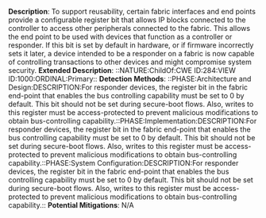 **Description**: To support reusability, certain fabric interfaces and end points provide a configurable register bit that allows IP blocks connected to the controller to access other peripherals connected to the fabric. This allows the end point to be used with devices that function as a controller or responder. If this bit is set by default in hardware, or if firmware incorrectly sets it later, a device intended to be a responder on a fabric is now capable of controlling transactions to other devices and might compromise system security.
**Extended Description**: ::NATURE:ChildOf:CWE ID:284:VIEW ID:1000:ORDINAL:Primary::
**Detection Methods**: ::PHASE:Architecture and Design:DESCRIPTION:For responder devices, the register bit in the fabric end-point that enables the bus controlling capability must be set to 0 by default. This bit should not be set during secure-boot flows. Also, writes to this register must be access-protected to prevent malicious modifications to obtain bus-controlling capability.::PHASE:Implementation:DESCRIPTION:For responder devices, the register bit in the fabric end-point that enables the bus controlling capability must be set to 0 by default. This bit should not be set during secure-boot flows. Also, writes to this register must be access-protected to prevent malicious modifications to obtain bus-controlling capability.::PHASE:System Configuration:DESCRIPTION:For responder devices, the register bit in the fabric end-point that enables the bus controlling capability must be set to 0 by default. This bit should not be set during secure-boot flows. Also, writes to this register must be access-protected to prevent malicious modifications to obtain bus-controlling capability.::
**Potential Mitigations**: N/A